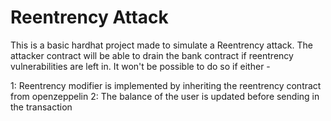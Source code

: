 # Reentrency Attack


This is a basic hardhat project made to simulate a Reentrency attack.
The attacker contract will be able to drain the bank contract if reentrency vulnerabilities are left in. It won't be possible to do so if either -

1: Reentrency modifier is implemented by inheriting the reentrency contract from openzeppelin
2: The balance of the user is updated before sending in the transaction